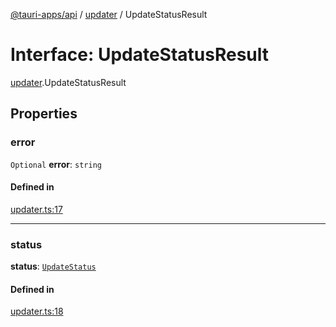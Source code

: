 [@tauri-apps/api](../README.md) / [updater](../modules/updater.md) / UpdateStatusResult

# Interface: UpdateStatusResult

[updater](../modules/updater.md).UpdateStatusResult

## Properties

### error

 `Optional` **error**: `string`

#### Defined in

[updater.ts:17](https://github.com/tauri-apps/tauri/blob/b1d5342/tooling/api/src/updater.ts#L17)

___

### status

 **status**: [`UpdateStatus`](../modules/updater.md#updatestatus)

#### Defined in

[updater.ts:18](https://github.com/tauri-apps/tauri/blob/b1d5342/tooling/api/src/updater.ts#L18)
